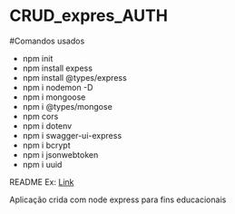 # CRUD_expres_AUTH

#Comandos usados

*  npm init
*  npm install expess
*  npm install @types/express
*  npm i nodemon -D
*  npm i mongoose
*  npm i @types/mongose
*  npm cors
*  npm i dotenv
*  npm i swagger-ui-express
*  npm i bcrypt
*  npm i jsonwebtoken
*  npm i uuid

README Ex:
[Link](https://www.readme-templates.com/)

Aplicação crida com node express para fins educacionais
